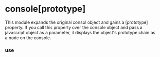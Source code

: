 # console[prototype]
This module expands the original consol object and gains a [prototype] property. If you call this property over the console object and pass a javascript object as a parameter, it displays the object's prototype chain as a node on the console.

### use



